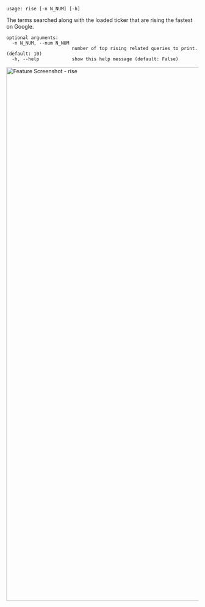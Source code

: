 ```
usage: rise [-n N_NUM] [-h]
```

The terms searched along with the loaded ticker that are rising the fastest on Google.

```
optional arguments:
  -n N_NUM, --num N_NUM
                        number of top rising related queries to print. (default: 10)
  -h, --help            show this help message (default: False)
```

<img width="1400" alt="Feature Screenshot - rise" src="https://user-images.githubusercontent.com/25267873/108777814-4f21fa80-755c-11eb-96da-0327c9a0da57.png">
